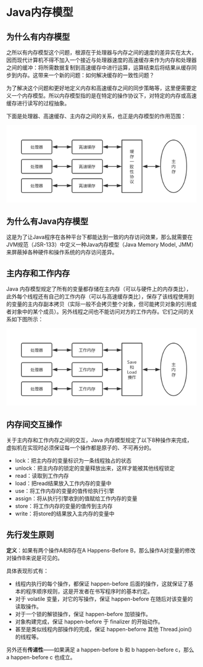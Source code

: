 # Java内存模型

## 为什么有内存模型

之所以有内存模型这个问题，根源在于处理器与内存之间的速度的差异实在太大，因而现代计算机不得不加入一个接近与处理器速度的高速缓存来作为内存和处理器之间的缓冲：将所需数据复制到高速缓存中进行运算，运算结束后将结果从缓存同步到内存。这带来一个新的问题：如何解决缓存的一致性问题？

为了解决这个问题和更好地定义内存和高速缓存之间的同步策略等，这里便需要定义一个内存模型。所以内存模型指的是在特定的操作协议下，对特定的内存或高速缓存进行读写的过程抽象。

下面是处理器、高速缓存、主内存之间的关系，也正是内存模型的作用范围：

![](../img/jvm/memory-model.png)

## 为什么有Java内存模型

这是为了让Java程序在各种平台下都能达到一致的内存访问效果，那么就需要在JVM规范（JSR-133）中定义一种Java内存模型（Java Memory Model, JMM）来屏蔽掉各种硬件和操作系统的内存访问差异。

## 主内存和工作内存

Java 内存模型规定了所有的变量都存储在主内存（可以与硬件上的内存类比），此外每个线程还有自己的工作内存（可以与高速缓存类比），保存了该线程使用到的变量的主内存副本拷贝（实际一般不会拷贝整个对象，但可能拷贝对象的引用或者对象中的某个成员）。另外线程之间也不能访问对方的工作内存。它们之间的关系如下图所示：

![](../img/jvm/java-memory-model.png)

## 内存间交互操作

关于主内存和工作内存之间的交互，Java 内存模型规定了以下8种操作来完成，虚拟机在实现时必须保证每一个操作都是原子的、不可再分的。

* lock：把主内存的变量标识为一条线程独占的状态
* unlock：把主内存的锁定的变量释放出来，这样才能被其他线程锁定
* read：读取到工作内存
* load：把read结果放入工作内存的变量中
* use：将工作内存的变量的值传给执行引擎
* assign：将从执行引擎收到的值赋给工作内存的变量
* store：将工作内存的变量的值传到主内存
* write：将store的结果放入主内存的变量中

## 先行发生原则

**定义**：如果有两个操作A和B存在A Happens-Before B，那么操作A对变量的修改对操作B来说是可见的。

具体表现形式有：

* 线程内执行的每个操作，都保证 happen-before 后面的操作，这就保证了基本的程序顺序规则，这是开发者在书写程序时的基本约定。
* 对于 volatile 变量，对它的写操作，保证 happen-before 在随后对该变量的读取操作。
* 对于一个锁的解锁操作，保证 happen-before 加锁操作。
* 对象构建完成，保证 happen-before 于 finalizer 的开始动作。
* 甚至是类似线程内部操作的完成，保证 happen-beforre 其他 Thread.join() 的线程等。

另外还有**传递性**——如果满足 a happen-before b 和 b happen-before c，那么 a happen-before c 也成立。